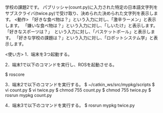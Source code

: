 学校の課題2です。
パブリッシャ(count.py)に入力された特定の日本語文字列をサブスクライバ(twice.py)で受け取り、決められた決められた文字列を表示します。
<動作>
「好きな食べ物は？」という入力に対し、「激辛ラーメン」と表示します。
「嫌いな食べ物は？」という入力に対し、「しいたけ」と表示します。　
「好きなスポーツは？」　という入力に対し、「バスケットボール」と表示します。
「好きな学校の課題は？」という入力に対し、「ロボットシステム学」と表示します。

<使い方>
1．端末を3つ起動する。

2．端末1で以下のコマンドを実行し、ROSを起動させる。

$ roscore

3．端末2で以下のコマンドを実行する。
$ ~/catkin_ws/src/mypkg/scripts
$ vi count.py
$ vi twice.py
$ chmod 755 count.py
$ chmod 755 twice.py
$ rosrun mypkg count.py

4．端末3で以下のコマンドを実行する。
$ rosrun mypkg twice.py

